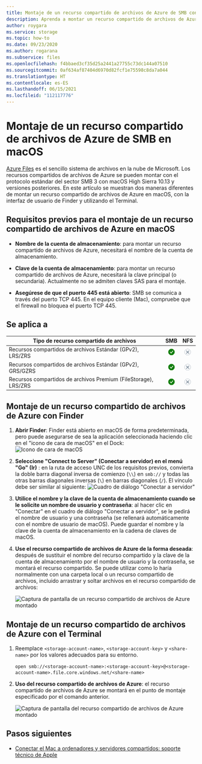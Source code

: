 ```yaml
---
title: Montaje de un recurso compartido de archivos de Azure de SMB con macOS | Microsoft Docs
description: Aprenda a montar un recurso compartido de archivos de Azure sobre SMB con macOS mediante Finder o Terminal. Azure Files es el sencillo sistema de archivos en la nube de Microsoft.
author: roygara
ms.service: storage
ms.topic: how-to
ms.date: 09/23/2020
ms.author: rogarana
ms.subservice: files
ms.openlocfilehash: f4bbaed3cf35d25a2441a27755c73dc144a07510
ms.sourcegitcommit: 0af634af87404d6970d82fcf1e75598c8da7a044
ms.translationtype: HT
ms.contentlocale: es-ES
ms.lasthandoff: 06/15/2021
ms.locfileid: "112117776"
---
```

# <a name="mount-smb-azure-file-share-on-macos"></a>Montaje de un recurso compartido de archivos de Azure de SMB en macOS
[Azure Files](storage-files-introduction.md) es el sencillo sistema de archivos en la nube de Microsoft. Los recursos compartidos de archivos de Azure se pueden montar con el protocolo estándar del sector SMB 3 con macOS High Sierra 10.13 y versiones posteriores. En este artículo se muestran dos maneras diferentes de montar un recurso compartido de archivos de Azure en macOS, con la interfaz de usuario de Finder y utilizando el Terminal.

## <a name="prerequisites-for-mounting-an-azure-file-share-on-macos"></a>Requisitos previos para el montaje de un recurso compartido de archivos de Azure en macOS
* **Nombre de la cuenta de almacenamiento**: para montar un recurso compartido de archivos de Azure, necesitará el nombre de la cuenta de almacenamiento.

* **Clave de la cuenta de almacenamiento**: para montar un recurso compartido de archivos de Azure, necesitará la clave principal (o secundaria). Actualmente no se admiten claves SAS para el montaje.

* **Asegúrese de que el puerto 445 está abierto**: SMB se comunica a través del puerto TCP 445. En el equipo cliente (Mac), compruebe que el firewall no bloquea el puerto TCP 445.

## <a name="applies-to"></a>Se aplica a
| Tipo de recurso compartido de archivos | SMB | NFS |
|-|:-:|:-:|
| Recursos compartidos de archivos Estándar (GPv2), LRS/ZRS | ![Sí](../media/icons/yes-icon.png) | ![No](../media/icons/no-icon.png) |
| Recursos compartidos de archivos Estándar (GPv2), GRS/GZRS | ![Sí](../media/icons/yes-icon.png) | ![No](../media/icons/no-icon.png) |
| Recursos compartidos de archivos Premium (FileStorage), LRS/ZRS | ![Sí](../media/icons/yes-icon.png) | ![No](../media/icons/no-icon.png) |

## <a name="mount-an-azure-file-share-via-finder"></a>Montaje de un recurso compartido de archivos de Azure con Finder
1. **Abrir Finder**: Finder está abierto en macOS de forma predeterminada, pero puede asegurarse de sea la aplicación seleccionada haciendo clic en el "icono de cara de macOS" en el Dock:  
    ![Icono de cara de macOS](./media/storage-how-to-use-files-mac/mount-via-finder-1.png)

2. **Seleccione "Connect to Server" (Conectar a servidor) en el menú "Go" (Ir)** : en la ruta de acceso UNC de los requisitos previos, convierta la doble barra diagonal inversa de comienzo (`\\`) en `smb://` y todas las otras barras diagonales inversas (`\`) en barras diagonales (`/`). El vínculo debe ser similar al siguiente: ![Cuadro de diálogo "Conectar a servidor"](./media/storage-how-to-use-files-mac/mount-via-finder-2.png)

3. **Utilice el nombre y la clave de la cuenta de almacenamiento cuando se le solicite un nombre de usuario y contraseña**: al hacer clic en "Conectar" en el cuadro de diálogo "Conectar a servidor", se le pedirá el nombre de usuario y una contraseña (se rellenará automáticamente con el nombre de usuario de macOS). Puede guardar el nombre y la clave de la cuenta de almacenamiento en la cadena de claves de macOS.

4. **Use el recurso compartido de archivos de Azure de la forma deseada**: después de sustituir el nombre del recurso compartido y la clave de la cuenta de almacenamiento por el nombre de usuario y la contraseña, se montará el recurso compartido. Se puede utilizar como lo haría normalmente con una carpeta local o un recurso compartido de archivos, incluido arrastrar y soltar archivos en el recurso compartido de archivos:

    ![Captura de pantalla de un recurso compartido de archivos de Azure montado](./media/storage-how-to-use-files-mac/mount-via-finder-3.png)

## <a name="mount-an-azure-file-share-via-terminal"></a>Montaje de un recurso compartido de archivos de Azure con el Terminal
1. Reemplace `<storage-account-name>`, `<storage-account-key>` y `<share-name>` por los valores adecuados para su entorno.

    ```
    open smb://<storage-account-name>:<storage-account-key>@<storage-account-name>.file.core.windows.net/<share-name>
    ```

2. **Uso del recurso compartido de archivos de Azure**: el recurso compartido de archivos de Azure se montará en el punto de montaje especificado por el comando anterior.  

    ![Captura de pantalla del recurso compartido de archivos de Azure montado](./media/storage-how-to-use-files-mac/mount-via-terminal-1.png)

## <a name="next-steps"></a>Pasos siguientes
* [Conectar el Mac a ordenadores y servidores compartidos: soporte técnico de Apple](https://support.apple.com/guide/mac-help/connect-mac-shared-computers-servers-mchlp1140/mac)